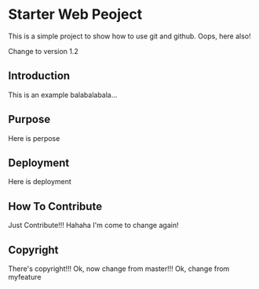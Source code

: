 # Starter Web Peoject

This is a simple project to show how to use git and github.
Oops, here also!

Change to version 1.2

## Introduction

This is an example balabalabala...

## Purpose

Here is perpose

## Deployment

Here is deployment

## How To Contribute

Just Contribute!!!
Hahaha I'm come to change again!

## Copyright
There's copyright!!!
Ok, now change from master!!!
Ok, change from myfeature